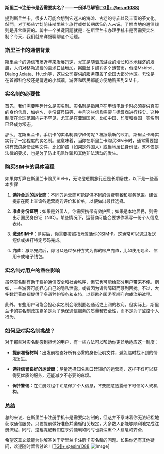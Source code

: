 **斯里兰卡注册卡是否需要实名？——一份详尽解答[[TG💪+ @esim1088](https://t.me/s/esim1088)]**

提到斯里兰卡，很多人可能会想到它迷人的海滩、古老的寺庙以及丰富的茶文化。然而，对于那些计划前往斯里兰卡旅行或者长期居住的人来说，了解当地的通信规则是非常重要的。其中一个关键问题就是：在斯里兰卡办理手机卡是否需要实名制？今天，我们就来详细聊聊这个话题。

### 斯里兰卡的通信背景

斯里兰卡的通信市场近年来发展迅速，尤其是随着旅游业的增长和本地经济的发展，人们对移动通信的需求日益增加。斯里兰卡拥有多个运营商，包括Mobitel、Dialog Axiata、Hutch等，这些公司提供的服务覆盖了全国大部分地区。无论是在首都科伦坡还是偏远的小城镇，游客和居民都能方便地购买到SIM卡。

### 实名制的必要性

首先，我们需要明确什么是实名制。实名制是指用户在申请电话卡时必须提供真实的身份信息，如姓名、身份证号码等，并且这些信息需要与运营商进行核实。这种制度在全球范围内并不罕见，尤其是在亚洲国家，比如中国、印度和泰国，实名制已经成为常态。

那么，在斯里兰卡，手机卡的实名制要求如何呢？根据最新的政策，斯里兰卡确实实行了一定程度的实名制。这意味着，当你在斯里兰卡购买SIM卡时，通常需要提供有效的身份证明文件，比如护照（如果是外国人）或当地居民身份证。这不仅是法律的要求，也是为了防止电信诈骗和其他非法活动的发生。

### 购买SIM卡的具体流程

如果你打算在斯里兰卡购买SIM卡，无论是短期旅行还是长期居住，以下是一些基本步骤：

1. **选择合适的运营商**：不同的运营商可能提供不同的资费套餐和服务范围。建议提前在网上查询各运营商的评价和价格，以便做出最佳选择。
   
2. **准备身份证明**：如果是外国人，你需要携带有效护照；如果是本地居民，则需出示国民身份证（NIC）。某些情况下，运营商可能会要求你填写一份个人信息表格。

3. **激活SIM卡**：购买后，你需要按照指示激活你的SIM卡。这通常可以通过发送短信或拨打特定号码完成。

4. **充值**：激活完成后，你可以通过多种方式为你的账户充值，比如使用现金、信用卡或电子钱包。

### 实名制对用户的潜在影响

虽然实名制有助于维护通信安全和社会秩序，但它也可能给部分用户带来不便。例如，一些游客可能担心自己的隐私泄露，或者因为语言障碍而感到困扰。不过，大多数运营商都提供了多语种的服务和支持，以帮助外国游客顺利完成注册过程。

此外，有些用户可能会担心实名制会限制匿名通话或上网的权利。但实际上，斯里兰卡的实名制政策更多是为了确保通信服务的质量和安全性，而不是为了监控个人行为。

### 如何应对实名制挑战？

对于那些对实名制感到担忧的用户，有一些方法可以帮助你更好地适应这一制度：

- **提前准备材料**：出发前检查好所有必需的身份证明文件，避免临时找不到的情况发生。
  
- **选择信誉良好的运营商**：尽量选择知名且口碑较好的运营商，这样不仅可以获得更优质的服务，还能减少不必要的麻烦。

- **保持警惕**：在注册过程中注意保护个人信息，不要随意透露给不可信的人或机构。

### 总结

总的来说，在斯里兰卡注册手机卡是需要实名制的，但这并不意味着你无法轻松地获取通信服务。只要提前做好准备并遵循相关规定，大多数人都能够顺利地完成注册流程。同时，这也提醒我们在享受便利的同时也要注重个人信息的安全。

希望这篇文章能为你解答关于斯里兰卡注册卡实名制的问题。如果你还有其他疑问，欢迎随时留言讨论！[[TG💪+ @esim1088](https://t.me/s/esim1088) ![Image](https://i.postimg.cc/4NQfJmqS/Snipaste-2025-05-13-00-14-12.png)]